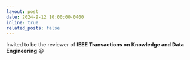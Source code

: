 ```yaml
---
layout: post
date: 2024-9-12 10:00:00-0400
inline: true
related_posts: false
---
```


Invited to be the reviewer of **IEEE Transactions on Knowledge and Data Engineering** 😃
